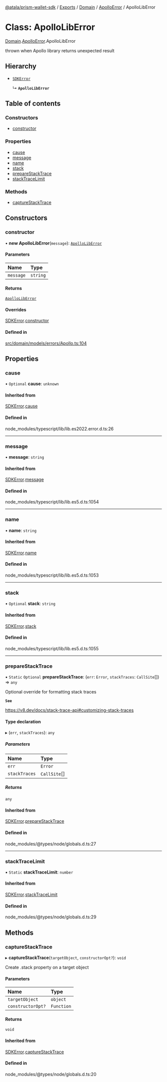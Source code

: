 [@atala/prism-wallet-sdk](../README.md) / [Exports](../modules.md) / [Domain](../modules/Domain.md) / [ApolloError](../modules/Domain.ApolloError.md) / ApolloLibError

# Class: ApolloLibError

[Domain](../modules/Domain.md).[ApolloError](../modules/Domain.ApolloError.md).ApolloLibError

thrown when Apollo library returns unexpected result

## Hierarchy

- [`SDKError`](Domain.CommonError.SDKError.md)

  ↳ **`ApolloLibError`**

## Table of contents

### Constructors

- [constructor](Domain.ApolloError.ApolloLibError.md#constructor)

### Properties

- [cause](Domain.ApolloError.ApolloLibError.md#cause)
- [message](Domain.ApolloError.ApolloLibError.md#message)
- [name](Domain.ApolloError.ApolloLibError.md#name)
- [stack](Domain.ApolloError.ApolloLibError.md#stack)
- [prepareStackTrace](Domain.ApolloError.ApolloLibError.md#preparestacktrace)
- [stackTraceLimit](Domain.ApolloError.ApolloLibError.md#stacktracelimit)

### Methods

- [captureStackTrace](Domain.ApolloError.ApolloLibError.md#capturestacktrace)

## Constructors

### constructor

• **new ApolloLibError**(`message`): [`ApolloLibError`](Domain.ApolloError.ApolloLibError.md)

#### Parameters

| Name | Type |
| :------ | :------ |
| `message` | `string` |

#### Returns

[`ApolloLibError`](Domain.ApolloError.ApolloLibError.md)

#### Overrides

[SDKError](Domain.CommonError.SDKError.md).[constructor](Domain.CommonError.SDKError.md#constructor)

#### Defined in

[src/domain/models/errors/Apollo.ts:104](https://github.com/hyperledger/identus-edge-agent-sdk-ts/blob/382b1c7b46001b3d4171eaa2010aa8f9482d27e8/src/domain/models/errors/Apollo.ts#L104)

## Properties

### cause

• `Optional` **cause**: `unknown`

#### Inherited from

[SDKError](Domain.CommonError.SDKError.md).[cause](Domain.CommonError.SDKError.md#cause)

#### Defined in

node_modules/typescript/lib/lib.es2022.error.d.ts:26

___

### message

• **message**: `string`

#### Inherited from

[SDKError](Domain.CommonError.SDKError.md).[message](Domain.CommonError.SDKError.md#message)

#### Defined in

node_modules/typescript/lib/lib.es5.d.ts:1054

___

### name

• **name**: `string`

#### Inherited from

[SDKError](Domain.CommonError.SDKError.md).[name](Domain.CommonError.SDKError.md#name)

#### Defined in

node_modules/typescript/lib/lib.es5.d.ts:1053

___

### stack

• `Optional` **stack**: `string`

#### Inherited from

[SDKError](Domain.CommonError.SDKError.md).[stack](Domain.CommonError.SDKError.md#stack)

#### Defined in

node_modules/typescript/lib/lib.es5.d.ts:1055

___

### prepareStackTrace

▪ `Static` `Optional` **prepareStackTrace**: (`err`: `Error`, `stackTraces`: `CallSite`[]) => `any`

Optional override for formatting stack traces

**`See`**

https://v8.dev/docs/stack-trace-api#customizing-stack-traces

#### Type declaration

▸ (`err`, `stackTraces`): `any`

##### Parameters

| Name | Type |
| :------ | :------ |
| `err` | `Error` |
| `stackTraces` | `CallSite`[] |

##### Returns

`any`

#### Inherited from

[SDKError](Domain.CommonError.SDKError.md).[prepareStackTrace](Domain.CommonError.SDKError.md#preparestacktrace)

#### Defined in

node_modules/@types/node/globals.d.ts:27

___

### stackTraceLimit

▪ `Static` **stackTraceLimit**: `number`

#### Inherited from

[SDKError](Domain.CommonError.SDKError.md).[stackTraceLimit](Domain.CommonError.SDKError.md#stacktracelimit)

#### Defined in

node_modules/@types/node/globals.d.ts:29

## Methods

### captureStackTrace

▸ **captureStackTrace**(`targetObject`, `constructorOpt?`): `void`

Create .stack property on a target object

#### Parameters

| Name | Type |
| :------ | :------ |
| `targetObject` | `object` |
| `constructorOpt?` | `Function` |

#### Returns

`void`

#### Inherited from

[SDKError](Domain.CommonError.SDKError.md).[captureStackTrace](Domain.CommonError.SDKError.md#capturestacktrace)

#### Defined in

node_modules/@types/node/globals.d.ts:20
